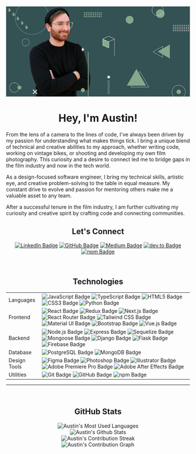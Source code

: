 <p align="center">
<img src="images/github-banner.png" alt="austin">
</p>

<h1 align="center">Hey, I'm Austin!</h1>
From the lens of a camera to the lines of code, I've always been driven by my
passion for understanding what makes things tick. I bring a unique blend of
technical and creative abilities to my approach, whether writing code, working
on vintage bikes, or shooting and developing my own film photography. This
curiosity and a desire to connect led me to bridge gaps in the film industry and
now in the tech world.

As a design-focused software engineer, I bring my technical skills, artistic
eye, and creative problem-solving to the table in equal measure. My constant
drive to evolve and passion for mentoring others make me a valuable asset to any
team.

After a successful tenure in the film industry, I am further cultivating my
curiosity and creative spirit by crafting code and connecting communities.

<h2 align="center">Let's Connect</h2>
<p align="center">
  <a
    href="https://www.linkedin.com/in/austinrt/"
    target="_blank"
    ><img
      src="https://img.shields.io/badge/LinkedIn-0A66C2?logo=linkedin&logoColor=fff&style=flat-square"
      alt="LinkedIn Badge"
  /></a>
  <a
    href="https://www.github.com/austin-rt/"
    target="_blank"
    ><img
      src="https://img.shields.io/badge/GitHub-181717?logo=github&logoColor=fff&style=flat-square"
      alt="GitHub Badge"
  /></a>
  <a
    href="https://austinrt.medium.com/"
    target="_blank"
    ><img
      src="https://img.shields.io/badge/Medium-000?logo=medium&logoColor=fff&style=flat-square"
      alt="Medium Badge"
  /></a>
  <a
    href="https://dev.to/austinrt"
    target="_blank"
    ><img
    src="https://img.shields.io/badge/dev.to-0A0A0A?logo=devdotto&logoColor=fff&style=flat-square"
    alt="dev.to Badge"></a>
  <a
    href="https://www.npmjs.com/~austinrt"
    target="_blank"
    ><img
      src="https://img.shields.io/badge/npm-CB3837?logo=npm&logoColor=fff&style=flat-square"
      alt="npm Badge"
    />
  </a>
</p>
<br />
<h2 align="center">Technologies</h1>
<table>
  <tbody>
    <tr>
      <td>Languages</td>
      <td>
        <img
          src="https://img.shields.io/badge/JavaScript-F7DF1E?logo=javascript&logoColor=000&style=flat-square"
          alt="JavaScript Badge"
        />
        <img
          src="https://img.shields.io/badge/TypeScript-3178C6?logo=typescript&logoColor=fff&style=flat-square"
          alt="TypeScript Badge"
        />
        <img
          src="https://img.shields.io/badge/HTML5-E34F26?logo=html5&logoColor=fff&style=flat-square"
          alt="HTML5 Badge"
        />
        <img
          src="https://img.shields.io/badge/CSS3-1572B6?logo=css3&logoColor=fff&style=flat-square"
          alt="CSS3 Badge"
        />
        <img
          src="https://img.shields.io/badge/Python-3776AB?logo=python&logoColor=fff&style=flat-square"
          alt="Python Badge"
        />
      </td>
    </tr>
    <tr>
      <td>Frontend</td>
      <td>
        <img
          src="https://img.shields.io/badge/React-61DAFB?logo=react&logoColor=000&style=flat-square"
          alt="React Badge"
        />
        <img
          src="https://img.shields.io/badge/Redux-764ABC?logo=redux&logoColor=fff&style=flat-square"
          alt="Redux Badge"
        />
        <img
          src="https://img.shields.io/badge/Next.js-000?logo=nextdotjs&logoColor=fff&style=flat-square"
          alt="Next.js Badge"
        />
        <img
          alt="React Router Badge"
          src="https://img.shields.io/badge/React%20Router-CA4245?logo=reactrouter&logoColor=fff&style=flat-square"
        />
        <img
          src="https://img.shields.io/badge/Tailwind%20CSS-06B6D4?logo=tailwindcss&logoColor=fff&style=flat-square"
          alt="Tailwind CSS Badge"
        />
        <img
          src="https://img.shields.io/badge/Material%20UI-007FFF.svg?logo=data%3Aimage%2Fpng%3Bbase64%2CiVBORw0KGgoAAAANSUhEUgAAACAAAAAZCAMAAABn0dyjAAABpFBMVEX%2F%2F%2F%2F%2F%2F%2F%2F%2F%2F%2F%2F%2F%2F%2F%2F%2F%2F%2F%2F%2F%2F%2F%2F%2F%2F%2F%2F%2F%2F%2F%2F%2F%2F%2F%2F%2F%2F%2F%2F%2F%2F%2F%2F%2F%2F%2F%2F%2F%2F%2F%2F%2F%2F%2F%2F%2F%2F%2F%2F%2F%2F%2F%2F%2F%2F%2F%2F%2F%2F%2F%2F%2F%2F%2F%2F%2F%2F%2F%2F%2F%2F%2F%2F%2F%2F%2F%2F%2F%2F%2F%2F%2F%2F%2F%2F%2F%2F%2F%2F%2F%2F%2F%2F%2F%2F%2F%2F%2F%2F%2F%2F%2F%2F%2F%2F%2F%2F%2F%2F%2F%2F%2F%2F%2F%2F%2F%2F%2F%2F%2F%2F%2F%2F%2F%2F%2F%2F%2F%2F%2F%2F%2F%2F%2F%2F%2F%2F%2F%2F%2F%2F%2F%2F%2F%2F%2F%2F%2F%2F%2F%2F%2F%2F%2F%2F%2F%2F%2F%2F%2F%2F%2F%2F%2F%2F%2F%2F%2F%2F%2F%2F%2F%2F%2F%2F%2F%2F%2F%2F%2F%2F%2F%2F%2F%2F%2F%2F%2F%2F%2F%2F%2F%2F%2F%2F%2F%2F%2F%2F%2F%2F%2F%2F%2F%2F%2F%2F%2F%2F%2F%2F%2F%2F%2F%2F%2F%2F%2F%2F%2F%2F%2F%2F%2F%2F%2F%2F%2F%2F%2F%2F%2F%2F%2F%2F%2F%2F%2F%2F%2F%2F%2F%2F%2F%2F%2F%2F%2F%2F%2F%2F%2F%2F%2F%2F%2F%2F%2F%2F%2F%2F%2F%2F%2F%2F%2F%2F%2F%2F%2F%2F%2F%2F%2F%2F%2F%2F%2F%2F%2F%2F%2F%2F%2F%2F%2F%2F%2F%2F%2F%2F%2F%2F%2F%2F%2F%2F%2F%2F%2F%2F%2F%2F%2F%2F%2F%2F%2F%2F%2F%2F%2F%2F%2F%2F%2F%2F%2F%2F%2F%2F%2F%2F%2F%2F%2F%2F%2F%2F%2F%2F%2F%2F%2F%2F%2F%2F%2F%2F%2F%2F%2F%2F%2F%2F%2F%2F%2F%2F%2F%2F%2F%2F%2F%2F%2F%2F%2F%2F%2F%2F%2F%2F%2F%2F%2F%2F%2F%2F%2F%2F%2F%2F%2F%2F%2F%2F%2F%2F%2F%2F%2F%2F%2F%2F%2F%2F%2F%2F%2F%2F%2F%2F%2F%2F%2F%2F%2F%2F%2F%2F%2F%2F%2F%2F%2F%2F%2F%2F%2F%2F%2F%2F%2F%2F%2F%2F%2F%2F%2F%2F%2F%2F%2F%2F%2F%2F%2F%2F%2F%2F%2F%2F%2F%2F%2F%2F%2F%2F%2F%2F%2F%2F%2F%2F%2F%2F%2F%2F%2F%2F%2F%2F%2F%2F%2F%2F%2F%2F%2F%2F%2F%2F%2F%2F%2F%2F%2F%2F%2F%2F%2F%2F%2F%2F%2F%2F%2F%2F%2F%2F%2F%2F%2F%2F%2F%2F%2F%2F%2F%2F%2F%2F%2F%2F%2F%2F%2F%2F%2F%2F%2F%2F%2F%2F%2F%2F%2F%2F%2F%2F%2F%2F%2F%2F%2F%2F%2F%2F%2F%2F%2F%2F%2F%2F%2F%2F%2F%2F%2F%2F%2F%2F%2F%2F%2F%2F%2F%2F%2F%2F%2F%2F%2F%2F%2F%2F%2F8IgZTZAAAAi3RSTlMAAgMEBQYHCAkKCwwNDg8QERIVFxgZGh0fICEiJSYnKCkqLS4vMTI1Njc4Pj9AQ0RGSUpRUlRXWFpeX2hpamxvc3V6foWGiIuMjY%2BYmpyen6CjpKesrbCxs7W4ubq7vMLDxMXGx8rP0dPX2Nrb3N3e3%2BDh4uTl5ufo6ers7e7w8fLz9PX29%2Fj6%2B%2Fz9bRIcnQAAAXBJREFUeNpk0AOXM0EQheEb2%2Fps27aNtW3biHX%2F9E5PxXmO%2B7ytwtgrE5o9HLsC5VEPdjl4Bw0utpEXAFxoYxxrZOHPKdQIfY6TWS2wTZNbKiD3PvoAYX65TErgWCQPJSCnnxqg3B0iK8Ec2SOB0n0DOP23wGrg3F59aVVB7kDWvn%2Fcp5LKSOB6GwZUEL%2F1NcmKwv%2Fr8xJoJMgcx7UuUozch3mlMTgD4MkUNetvbICnGhz7Ugng%2FbCb%2FhGFxrgkAbzvtlLVADh7FboncQksveQWdqqBuNJBTfES4FhVwXh9EP6WoLJ2Qga1heCnOM8CwvJ6Vb76%2ByQA%2B6wKgEst5yDuDVPXd1vyBQkAE3QO2T7z3AjlfGteggrXEsmVD34ogU8H1CTqgkWSP%2FXtphfzVIr%2FUMO9Ts3kY%2BBmP3WjD1DLOkBd%2B6%2B8fPWNFfV87zdZkfgWQbOjiXu3Q%2BXDVRmwA51okHSaKQNOwGSRXebADecCAB9huN3nGl%2FiAAAAAElFTkSuQmCC&style=flat-square"
          alt="Material UI Badge"
        />
        <img
          src="https://img.shields.io/badge/Bootstrap-7952B3?logo=bootstrap&logoColor=fff&style=flat-square"
          alt="Bootstrap Badge"
        />
        <img
          src="https://img.shields.io/badge/Vue.js-4FC08D?logo=vuedotjs&logoColor=fff&style=flat-square"
          alt="Vue.js Badge"
        />
      </td>
    </tr>
    <tr>
      <td>Backend</td>
      <td>
        <img
          src="https://img.shields.io/badge/Node.js-393?logo=nodedotjs&logoColor=fff&style=flat-square"
          alt="Node.js Badge"
        />
        <img
          src="https://img.shields.io/badge/Express.js-000000?logo=express&logoColor=2361DAFB&style=flat-square"
          alt="Express Badge"
        />
        <img
          src="https://img.shields.io/badge/Sequelize-52B0E7?logo=sequelize&logoColor=fff&style=flat-square"
          alt="Sequelize Badge"
        />
        <img
          alt="Mongoose Badge"
          src="https://img.shields.io/badge/Mongoose.js%20-890000?logo=%20&style=flat-square"
        />
        <img
          src="https://img.shields.io/badge/Django-092E20?logo=django&logoColor=fff&style=flat-square"
          alt="Django Badge"
        />
        <img
          src="https://img.shields.io/badge/Flask-000?logo=flask&logoColor=fff&style=flat-square"
          alt="Flask Badge"
        />
        <img
          src="https://img.shields.io/badge/Firebase-FFCA28?logo=firebase&logoColor=000&style=flat-square"
          alt="Firebase Badge"
        />
      </td>
    </tr>
    <tr>
      <td>Database</td>
      <td>
        <img
          src="https://img.shields.io/badge/PostgreSQL-4169E1?logo=postgresql&logoColor=fff&style=flat-square"
          alt="PostgreSQL Badge"
        />
        <img
          src="https://img.shields.io/badge/MongoDB-47A248?logo=mongodb&logoColor=fff&style=flat-square"
          alt="MongoDB Badge"
        />
      </td>
    </tr>
    <tr>
      <td>Design Tools</td>
      <td>
        <img
          src="https://img.shields.io/badge/Figma-F24E1E?logo=figma&logoColor=fff&style=flat-square"
          alt="Figma Badge"
        />
        <img
          src="https://img.shields.io/badge/Photoshop-31A8FF?logo=adobephotoshop&logoColor=fff&style=flat-square"
          alt="Photoshop Badge"
        />
        <img
          src="https://img.shields.io/badge/Illustrator-FF9A00?logo=adobeillustrator&logoColor=fff&style=flat-square"
          alt="Illustrator Badge"
        />
        <img src="https://img.shields.io/badge/Adobe%20Premiere%20Pro-99F?logo=adobepremierepro&logoColor=fff&style=flat-square" alt="Adobe Premiere Pro Badge">
        <img src="https://img.shields.io/badge/Adobe%20After%20Effects-99F?logo=adobeaftereffects&logoColor=fff&style=flat-square" alt="Adobe After Effects Badge">
      </td>
    </tr>
    <tr>
      <td>Utilities</td>
      <td>
        <img
          src="https://img.shields.io/badge/Git-F05032?logo=git&logoColor=fff&style=flat-square"
          alt="Git Badge"
        />
        <img
          src="https://img.shields.io/badge/GitHub-181717?logo=github&logoColor=fff&style=flat-square"
          alt="GitHub Badge"
        />
        <img
          src="https://img.shields.io/badge/npm-CB3837?logo=npm&logoColor=fff&style=flat-square"
          alt="npm Badge"
        />
      </td>
    </tr>
  </tbody>
</table>
<hr />
<br />
<h2 align="center">GitHub Stats</h2>
<p align="center">
      <picture>
        <source
          srcset="
            https://github-readme-stats.vercel.app/api/top-langs/?username=austin-rt&hide_progress=true&theme=light
          "
          media="(prefers-color-scheme: light)"
        />
        <source
          srcset="
            https://github-readme-stats.vercel.app/api/top-langs/?username=austin-rt&hide_progress=true&theme=dark
          "
          media="(prefers-color-scheme: dark), (prefers-color-scheme: no-preference)"
        />
        <img
          src="https://github-readme-stats.vercel.app/api/top-langs/?username=austin-rt&hide_progress=true&theme=dark" alt="Austin's Most Used Languages"
        />
      </picture>
      <br />
      <picture>
        <source
          srcset="
            https://github-readme-stats.vercel.app/api?username=austin-rt&count_private=true&show_icons=true&theme=light
          "
          media="(prefers-color-scheme: light)"
        />
        <source
          srcset="
            https://github-readme-stats.vercel.app/api?username=austin-rt&count_private=true&show_icons=true&theme=dark&icon_color=5ED6F8&ring_color=5ED6F8
          "
          media="(prefers-color-scheme: dark), (prefers-color-scheme: no-preference)"
        />
        <img
          src="https://github-readme-stats.vercel.app/api?username=austin-rt&count_private=true&show_icons=true&theme=dark&icon_color=5ED6F8&ring_color=5ED6F8" alt="Austin's Github Stats"
        />
      </picture>
      <br />
      <picture>
        <source
          srcset="
            https://github-readme-streak-stats.herokuapp.com/?user=austin-rt&theme=light
          "
          media="(prefers-color-scheme: light)"
        />
        <source
          srcset="
            https://github-readme-streak-stats.herokuapp.com/?user=austin-rt&theme=dark
          "
          media="(prefers-color-scheme: dark), (prefers-color-scheme: no-preference)"
        />
        <img
          src="https://github-readme-streak-stats.herokuapp.com/?user=austin-rt&theme=dark" alt="Austin's Contribution Streak"
        />
      </picture>
      <br />
    <picture>
    <source
          srcset="
            https://github-readme-activity-graph.cyclic.app/graph?username=austin-rt&area=true&height=600&bg_color=ffffff&color=000000&theme=react
          "
          media="(prefers-color-scheme: light)"
        />
        <source
          srcset="
            https://github-readme-activity-graph.cyclic.app/graph?username=austin-rt&area=true&height=600&theme=react-dark
          "
          media="(prefers-color-scheme: dark), (prefers-color-scheme: no-preference)"
        />
        <img
          src="https://github-readme-activity-graph.cyclic.app/graph?username=austin-rt&theme=react-dark" alt="Austin's Contribution Graph"
        />
    </picture>
</p>
